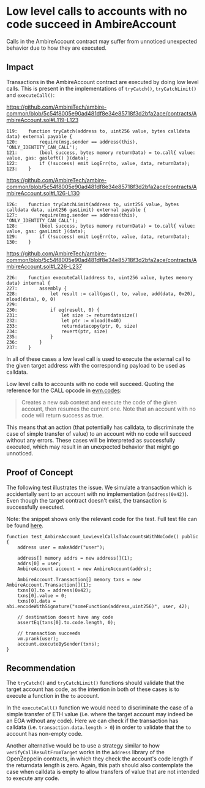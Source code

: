 # Low level calls to accounts with no code succeed in AmbireAccount

Calls in the AmbireAccount contract may suffer from unnoticed unexpected behavior due to how they are executed.

## Impact

Transactions in the AmbireAccount contract are executed by doing low level calls. This is present in the implementations of `tryCatch()`, `tryCatchLimit()` and `executeCall()`:

https://github.com/AmbireTech/ambire-common/blob/5c54f8005e90ad481df8e34e85718f3d2bfa2ace/contracts/AmbireAccount.sol#L119-L123

```solidity
119: 	function tryCatch(address to, uint256 value, bytes calldata data) external payable {
120: 		require(msg.sender == address(this), 'ONLY_IDENTITY_CAN_CALL');
121: 		(bool success, bytes memory returnData) = to.call{ value: value, gas: gasleft() }(data);
122: 		if (!success) emit LogErr(to, value, data, returnData);
123: 	}
```

https://github.com/AmbireTech/ambire-common/blob/5c54f8005e90ad481df8e34e85718f3d2bfa2ace/contracts/AmbireAccount.sol#L126-L130

```solidity
126: 	function tryCatchLimit(address to, uint256 value, bytes calldata data, uint256 gasLimit) external payable {
127: 		require(msg.sender == address(this), 'ONLY_IDENTITY_CAN_CALL');
128: 		(bool success, bytes memory returnData) = to.call{ value: value, gas: gasLimit }(data);
129: 		if (!success) emit LogErr(to, value, data, returnData);
130: 	}
```

https://github.com/AmbireTech/ambire-common/blob/5c54f8005e90ad481df8e34e85718f3d2bfa2ace/contracts/AmbireAccount.sol#L226-L237

```solidity
226: 	function executeCall(address to, uint256 value, bytes memory data) internal {
227: 		assembly {
228: 			let result := call(gas(), to, value, add(data, 0x20), mload(data), 0, 0)
229: 
230: 			if eq(result, 0) {
231: 				let size := returndatasize()
232: 				let ptr := mload(0x40)
233: 				returndatacopy(ptr, 0, size)
234: 				revert(ptr, size)
235: 			}
236: 		}
237: 	}
```

In all of these cases a low level call is used to execute the external call to the given target address with the corresponding payload to be used as calldata.

Low level calls to accounts with no code will succeed. Quoting the reference for the CALL opcode in [evm.codes](https://www.evm.codes/#f1):

> Creates a new sub context and execute the code of the given account, then resumes the current one. Note that an account with no code will return success as true.

This means that an action (that potentially has calldata, to discriminate the case of simple transfer of value) to an account with no code will succeed without any errors. These cases will be interpreted as successfully executed, which may result in an unexpected behavior that might go unnoticed.

## Proof of Concept

The following test illustrates the issue. We simulate a transaction which is accidentally sent to an account with no implementation (`address(0x42)`). Even though the target contract doesn't exist, the transaction is successfully executed.

Note: the snippet shows only the relevant code for the test. Full test file can be found [here](https://gist.github.com/romeroadrian/535a969c96e0a6f78781287bd0931b6a).

```solidity 
function test_AmbireAccount_LowLevelCallsToAccountsWithNoCode() public {
    address user = makeAddr("user");

    address[] memory addrs = new address[](1);
    addrs[0] = user;
    AmbireAccount account = new AmbireAccount(addrs);

    AmbireAccount.Transaction[] memory txns = new AmbireAccount.Transaction[](1);
    txns[0].to = address(0x42);
    txns[0].value = 0;
    txns[0].data = abi.encodeWithSignature("someFunction(address,uint256)", user, 42);

    // destination doesnt have any code
    assertEq(txns[0].to.code.length, 0);

    // transaction succeeds
    vm.prank(user);
    account.executeBySender(txns);
}
```

## Recommendation

The `tryCatch()` and `tryCatchLimit()` functions should validate that the target account has code, as the intention in both of these cases is to execute a function in the `to` account.

In the `executeCall()` function we would need to discriminate the case of a simple transfer of ETH value (i.e. where the target account may indeed be an EOA without any code). Here we can check if the transaction has calldata (i.e. `transaction.data.length > 0`) in order to validate that the `to` account has non-empty code. 

Another alternative would be to use a strategy similar to how `verifyCallResultFromTarget` works in the `Address` library of the OpenZeppelin contracts, in which they check the account's code length if the returndata length is zero. Again, this path should also contemplate the case when calldata is empty to allow transfers of value that are not intended to execute any code.
